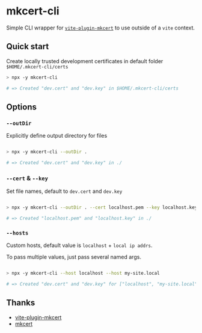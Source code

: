 # mkcert-cli

Simple CLI wrapper for [`vite-plugin-mkcert`](https://github.com/liuweiGL/vite-plugin-mkcert) to use outside of a `vite` context.

## Quick start

Create locally trusted development certificates in default folder `$HOME/.mkcert-cli/certs`

```sh
> npx -y mkcert-cli

# => Created "dev.cert" and "dev.key" in $HOME/.mkcert-cli/certs
```

## Options

### `--outDir`

Explicitly define output directory for files

```sh

> npx -y mkcert-cli --outDir .

# => Created "dev.cert" and "dev.key" in ./

```

### `--cert` & `--key`

Set file names, default to `dev.cert` and `dev.key`

```sh

> npx -y mkcert-cli --outDir . --cert localhost.pem --key localhost.key

# => Created "localhost.pem" and "localhost.key" in ./

```

### `--hosts`

Custom hosts, default value is `localhost` + `local ip addrs`.

To pass multiple values, just pass several named args.

```sh

> npx -y mkcert-cli --host localhost --host my-site.local

# => Created "dev.cert" and "dev.key" for ["localhost", "my-site.local"]
```

## Thanks

- [vite-plugin-mkcert](https://github.com/liuweiGL/vite-plugin-mkcert)
- [mkcert](https://github.com/FiloSottile/mkcert)
